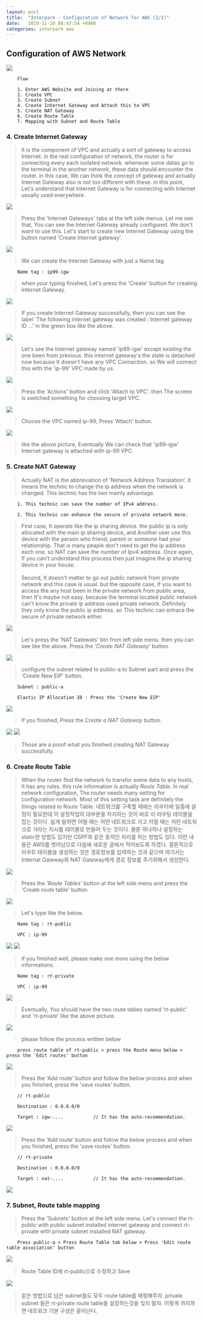 ```yaml
---
layout: post
title:  "Interpark - Configuration of Network for AWS (2/2)"
date:   2019-11-20 08:47:54 +0900
categories: interpark aws
---
```


## Configuration of AWS Network

<img src="/workspace/devlog/interpark/aws_network_2/res/0.png">

```
    Flow

    1. Enter AWS Website and Joining at there
    2. Create VPC
    3. Create Subnet
    4. Create Internet Gateway and Attach this to VPC
    5. Create NAT Gateway 
    6. Create Route Table
    7. Mapping with Subnet and Route Table
```

### 4. Create Internet Gateway

>  It is the component of VPC and actually a sort of gateway to access Internet. in the real configuration of network, the router is for connecting every each isolated network. whenever some datas go to the terminal in the another network, these data should encounter the router. in this case, We can think the concept of gateway and actually Internet Gateway also is not too different with these. in this point, Let's understand that Internet Gateway is for connecting with Internet usually used everywhere.

<img src="/workspace/devlog/interpark/aws_network_2/res/11.png">

> Press the 'Internet Gateways' tabs at the left side menus. Let me see that, You can see the Internet Gateway already configured. We don't want to use this. Let's start to create new Internet Gateway using the button named 'Create Internet gateway'.

<img src="/workspace/devlog/interpark/aws_network_2/res/12.png">

> We can create the Internet Gateway with just a Name tag.

```
    Name tag : ip99-igw
```

> when your typing finished, Let's press the 'Create' buttion for creating Internet Gateway.

<img src="/workspace/devlog/interpark/aws_network_2/res/13.png">

> If you create Internet Gateway successfully, then you can see the label 'The following internet gateway was created : Internet gateway ID ...' in the green box like the above. 

<img src="/workspace/devlog/interpark/aws_network_2/res/14.png">

> Let's see the Internet gateway named 'ip99-igw' except existing the one been from previous. this internet gateway's the state is detached now because It doesn't have any VPC Connection. so We will connect this with the 'ip-99' VPC made by us.

<img src="/workspace/devlog/interpark/aws_network_2/res/15.png">

> Press the 'Actions' button and click 'Attach to VPC'. then The screen is switched something for choosing target VPC. 

<img src="/workspace/devlog/interpark/aws_network_2/res/16.png">

> Choose the VPC named ip-99, Press 'Attach' button.

<img src="/workspace/devlog/interpark/aws_network_2/res/17.png">

> like the above picture, Eventually We can check that 'ip99-igw' Internet gateway is attached with ip-99 VPC.

### 5. Create NAT Gateway

> Actually NAT is the abbreviation of 'Network Address Translation'. It means the technic to change the ip address when the network is changed. This technic has the two mainly advantage. 

```
    1. This technic can save the number of IPv4 address.

    2. This technic can enhance the secure of private network more.
```

> First case, It operate like the ip sharing device. the public ip is only allocated with the main ip sharing device, and Another user use this device with the person who friend, parent or someone had your relationship. That is many peaple don't need to get the ip address each one. so NAT can save the number of Ipv4 address. Once again, If you can't understand this process then just imagine the ip sharing device in your house. <br><br> Second, It doesn't matter to go out public network from private network and this case is usual. but the opposite case, If you want to access the any host been in the private network from public area, then It's maybe not easy. because the terminal located public network can't know the private ip address used private network. Definitely they only know the public ip address. so This technic can enhace the secure of private network either.

<img src="/workspace/devlog/interpark/aws_network_2/res/18.png">

> Let's press the 'NAT Gatewats' btn from left side menu. then you can see like the above. Press the _'Create NAT Gateway'_ button.

<img src="/workspace/devlog/interpark/aws_network_2/res/20.png">

> configure the subnet related to public-a to Subnet part and press the 'Create New EIP' button.

```
    Subnet : public-a

    Elastic IP Allocation ID : Press the 'Create New EIP'
```

<img src="/workspace/devlog/interpark/aws_network_2/res/21.png">

> If you finished, Press the _Create a NAT Gateway_ button.

<img src="/workspace/devlog/interpark/aws_network_2/res/22.png">

<img src="/workspace/devlog/interpark/aws_network_2/res/23.png">

> Those are a proof what you finished creating NAT Gateway successfully.

### 6. Create Route Table

> When the router find the network to transfor some data to any hosts, It has any rules. this rule information is actually _Route Table_. In real network configuration, The router needs many setting for configuration network. Most of this setting task are definitely the things related to Route Table.  네트워크를 구축할 때에는 라우터에 일종에 설정이 필요한데 이 설정작업의 대부분을 차지하는 것이 바로 이 라우팅 테이블을 잡는 것이다. 쉽게 말하면 어떨 때는 어떤 네트워크로 가고 저럴 때는 저런 네트워크로 가라는 지시를 테이블로 만들어 두는 것이다. 물론 하나하나 설정하는 static한 방법도 있지만 OSPF와 같은 동적인 처리를 하는 방법도 있다. 이런 내용은 AWS를 벗어남으로 다음에 새로운 글에서 적어보도록 하겠다. 결론적으로 라우트 테이블을 생성하는 것은 경로정보를 입력하는 것과 같으며 여기서는 Internat Gateway와 NAT Gateway에게 경로 정보를 주기위해서 생성한다.

<img src="/workspace/devlog/interpark/aws_network_2/res/24.png">

> Press the _'Route Tables'_ button at the left side menu and press the 'Create route table' button.

<img src="/workspace/devlog/interpark/aws_network_2/res/25.png">

> Let's type like the below.

```
    Name tag : rt-public

    VPC : ip-99
```

<img src="/workspace/devlog/interpark/aws_network_2/res/26.png">

<img src="/workspace/devlog/interpark/aws_network_2/res/27.png">

> if you finished well, please make one more using the below informations.

```
    Name tag : rt-private

    VPC : ip-99
```

<img src="/workspace/devlog/interpark/aws_network_2/res/28.png">

> Eventually, You should have the two route tables named 'rt-public' and 'rt-private' like the above picture.

<img src="/workspace/devlog/interpark/aws_network_2/res/29.png">

> please follow the process written below 

```
    press route table of rt-public > press the Route menu below > press the 'Edit routes' button
```

<img src="/workspace/devlog/interpark/aws_network_2/res/30.png">

> Press the 'Add route' button and follow the below process and when you finished, press the 'save routes' button.

```
    // rt-public 

    Destination : 0.0.0.0/0

    Target : igw-....           // It has the auto-recommendation.
```

<img src="/workspace/devlog/interpark/aws_network_2/res/31.png">

> Press the 'Add route' button and follow the below process and when you finished, press the 'save routes' button.

```
    // rt-private

    Destination : 0.0.0.0/0

    Target : nat-....           // It has the auto-recommendation.
```

<img src="/workspace/devlog/interpark/aws_network_2/res/32.png">

### 7. Subnet, Route table mapping

> Press the 'Subnets' button at the left side menu. Let's connect the rt-public with public subnet installed internet gateway and connect rt-private with private subnet installed NAT gateway.

```
    Press public-a > Press Route Table tab below > Press 'Edit route table association' button
```

<img src="/workspace/devlog/interpark/aws_network_2/res/33.png">

> Route Table ID에 rt-public으로 수정하고 Save

<img src="/workspace/devlog/interpark/aws_network_2/res/34.png">

> 같은 방법으로 남은 subnet들도 모두 route table를 매핑해주자. private subnet 들은 rt-private route table을 설정하는것을 잊지 말자. 이렇게 까지하면 네트워크 기본 구성은 끝이난다.